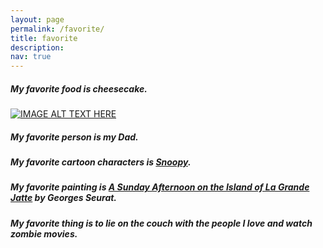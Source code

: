 ```yaml
---
layout: page
permalink: /favorite/
title: favorite
description:
nav: true
---
```

##### My favorite food is cheesecake.
[![IMAGE ALT TEXT HERE](https://yt-embed.herokuapp.com/embed?v=[tspdJ6hxqnc])](https://www.youtube.com/watch?v=tspdJ6hxqnc)

##### My favorite person is my Dad.

##### My favorite cartoon characters is [Snoopy](https://www.peanuts.com/about/snoopy).

##### My favorite painting is [A Sunday Afternoon on the Island of La Grande Jatte](https://www.artic.edu/artworks/27992/a-sunday-on-la-grande-jatte-1884) by Georges Seurat.

##### My favorite thing is to lie on the couch with the people I love and watch zombie movies.

